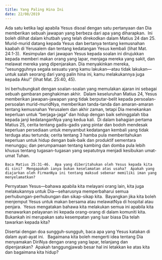 ```yaml
---
title: Yang Paling Hina Ini
date: 22/08/2019
---
```


Ada satu ketika lagi apabila Yesus disoal dengan satu pertanyaan dan Dia memberikan sebuah jawapan yang berbeza dari apa yang diharapkan.  Ini boleh dilihat dalam khutbah yang telah direkodkan dalam Matius 24 dan 25.  Murid-murid datang kepada Yesus dan bertanya tentang kemusnahan kaabah di Yerusalem dan tentang kedatangan Yesus kembali (lihat Mat. 24:1-3).  Kesimpulan dari jawapan Yesus kepada soalan ini dirujukkan kepada memberi makan orang yang lapar, menjaga mereka yang sakit, dan melawat mereka yang dipenjarakan. Dia menyakinkan mereka, “sesungguhnya segala sesuatu yang kamu lakukan—atau tidak lakukan—untuk salah seorang dari yang palin hina ini, kamu melakukannya juga kepada Aku!” (lihat Mat. 25:40, 45).

Ini berhubungkait dengan soalan-soalan yang memulakan ajaran ini sebagai sebuah gambaran penghakiman akhir.  Dalam keseluruhan Matius 24, Yesus memberikan jawapan-jawapan yang tidak berputar-belit kepada persoalan-persoalan murid-muridNya, memberikan tanda-tanda dan amaran-amaran tentang kemusnahan Yerusalem dan akhir zaman, tetapi Dia menekankan keperluan untuk “berjaga-jaga” dan hidup dengan baik sehinggalah tiba kepada janji kedatanganNya yang kedua kali.  Di dalam bahagian pertama Matius 25, cerita tentang gadis-gadis yang pintar dan bodoh mendesak keperluan persediaan untuk menyambut kedatangan kembali yang tidak terduga atau tertunda; cerita tentang 3 hamba pula memberitahukan keperluan untuk hidup dengan baik-baik dan produktif sementara menunggu; dan perumpamaan tentang kambing dan domba pula lebih khusus tentang tugasan-tugasan yang sepatutnya menjadi kesibukan umat-umat Tuhan.

`Baca Matius 25:31-46.  Apa yang diberitahukan oleh Yesus kepada kita di sini?  Mengapakah ianya bukan keselamatan atas usaha?  Apakah yang diajarkan oleh FirmanNya ini tentang maksud sebenar memiliki iman yang menyelamatkan?`

Pernyataan Yesus—bahawa apabila kita melayani orang lain, kita juga melakukannya untuk Dia—seharusnya memperbaharui semua perhubungan-perhubungan dan sikap-sikap kita.  Bayangkan jika kita boleh menjemput Yesus untuk makan bersama atau melawatNya di hospital atau penjara.  Yesus mengatakan bahawa kita melakukan semua ini apabila kita menawarkan pelayanan ini kepada orang-orang di dalam komuniti kita.  Bukankah ini merupakan satu kesempatan yang luar biasa Dia telah tawarkan kepada kita?

Disertai dengan doa sungguh-sungguh, baca apa yang Yesus katakan di dalam ayat-ayat ini.   Bagaimana kita boleh mengerti idea tentang Dia menyamakan DiriNya dengan orang yang lapar, telanjang dan dipenjarakan?  Apakah tanggungjawab besar hal ini letakkan ke atas kita dan bagaimana kita hidup?